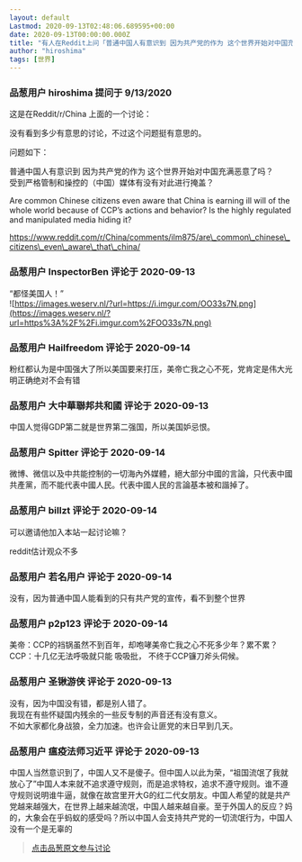 ```yaml
---
layout: default
Lastmod: 2020-09-13T02:48:06.689595+00:00
date: 2020-09-13T00:00:00.000Z
title: "有人在Reddit上问「普通中国人有意识到 因为共产党的作为 这个世界开始对中国充满恶意了吗」？"
author: "hiroshima"
tags: [世界]
---
```



### 品葱用户 **hiroshima** 提问于 9/13/2020
    
这是在Reddit/r/China 上面的一个讨论：  
  
没有看到多少有意思的讨论，不过这个问题挺有意思的。  
  
问题如下：  
  
普通中国人有意识到 因为共产党的作为 这个世界开始对中国充满恶意了吗？  
受到严格管制和操控的（中国）媒体有没有对此进行掩盖？  
  
  
Are common Chinese citizens even aware that China is earning ill will of the whole world because of CCP’s actions and behavior? Is the highly regulated and manipulated media hiding it?  
  
https://www.reddit.com/r/China/comments/ilm875/are\_common\_chinese\_citizens\_even\_aware\_that\_china/
    
                

### 品葱用户 **InspectorBen** 评论于 2020-09-13
        
“都怪美国人！”  
![https://images.weserv.nl/?url=https://i.imgur.com/OO33s7N.png](https://images.weserv.nl/?url=https%3A%2F%2Fi.imgur.com%2FOO33s7N.png)
        
                

### 品葱用户 **Hailfreedom** 评论于 2020-09-14
        
粉红都认为是中国强大了所以美国要来打压，美帝亡我之心不死，党肯定是伟大光明正确绝对不会有错
        
                

### 品葱用户 **大中華聯邦共和國** 评论于 2020-09-13
        
中国人觉得GDP第二就是世界第二强国，所以美国妒忌恨。
        
                

### 品葱用户 **Spitter** 评论于 2020-09-14
        
微博、微信以及中共能控制的一切海內外媒體，絕大部分中國的言論，只代表中國共產黨，而不能代表中國人民。代表中國人民的言論基本被和諧掉了。
        
                

### 品葱用户 **billzt** 评论于 2020-09-14
        
可以邀请他加入本站一起讨论嘛？  
  
reddit估计观众不多
        
                

### 品葱用户 **若名用户** 评论于 2020-09-14
        
没有，因为普通中国人能看到的只有共产党的宣传，看不到整个世界
        
                

### 品葱用户 **p2p123** 评论于 2020-09-14
        
美帝：CCP的裆锅虽然不到百年，却咆哮美帝亡我之心不死多少年？累不累？  
CCP：十几亿无法呼吸就只能 吸吸批， 不终于CCP镰刀斧头伺候。
        
                

### 品葱用户 **圣锹游侠** 评论于 2020-09-13
        
没有，因为中国没有错，都是别人错了。  
我现在有些怀疑国内残余的一些反专制的声音还有没有意义。  
不如大家都化身战狼，全力加速。也许会让匪党的末日早到几天。
        
                

### 品葱用户 **瘟疫法师习近平** 评论于 2020-09-13
        
中国人当然意识到了，中国人又不是傻子。但中国人以此为荣，“祖国流氓了我就放心了”中国人本来就不追求遵守规则，而是追求特权，追求不遵守规则。谁不遵守规则说明谁牛逼，就像在故宫里开大G的红二代女朋友。中国人希望的就是共产党越来越强大，在世界上越来越流氓，中国人越来越自豪。至于外国人的反应？妈的，大象会在乎蚂蚁的感受吗？所以中国人会支持共产党的一切流氓行为，中国人没有一个是无辜的
        
                





> [点击品葱原文参与讨论](https://pincong.rocks/question/30922)

